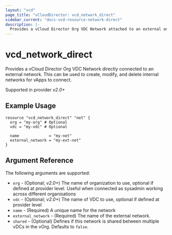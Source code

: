 ```yaml
---
layout: "vcd"
page_title: "vCloudDirector: vcd_network_direct"
sidebar_current: "docs-vcd-resource-network-direct"
description: |-
  Provides a vCloud Director Org VDC Network attached to an external one. This can be used to create, modify, and delete internal networks for vApps to connect.
---
```


# vcd\_network\_direct

Provides a vCloud Director Org VDC Network directly connected to an external network. This can be used to create,
modify, and delete internal networks for vApps to connect.

Supported in provider *v2.0+*

## Example Usage

```hcl
resource "vcd_network_direct" "net" {
  org = "my-org" # Optional
  vdc = "my-vdc" # Optional

  name             = "my-net"
  external_network = "my-ext-net"
}
```

## Argument Reference

The following arguments are supported:

* `org` - (Optional; *v2.0+*) The name of organization to use, optional if defined at provider level. Useful when 
  connected as sysadmin working across different organisations
* `vdc` - (Optional; *v2.0+*) The name of VDC to use, optional if defined at provider level
* `name` - (Required) A unique name for the network
* `external_network` - (Required) The name of the external network.
* `shared` - (Optional) Defines if this network is shared between multiple vDCs
  in the vOrg.  Defaults to `false`.

